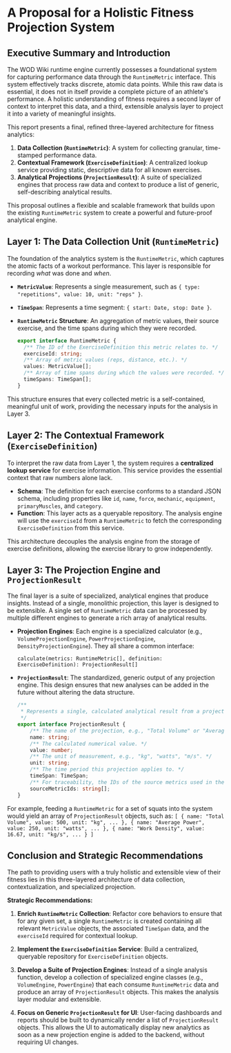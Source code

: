 # A Proposal for a Holistic Fitness Projection System

## Executive Summary and Introduction

The WOD Wiki runtime engine currently possesses a foundational system for capturing performance data through the `RuntimeMetric` interface. This system effectively tracks discrete, atomic data points. While this raw data is essential, it does not in itself provide a complete picture of an athlete's performance. A holistic understanding of fitness requires a second layer of context to interpret this data, and a third, extensible analysis layer to project it into a variety of meaningful insights.

This report presents a final, refined three-layered architecture for fitness analytics:

1.  **Data Collection (`RuntimeMetric`)**: A system for collecting granular, time-stamped performance data.
2.  **Contextual Framework (`ExerciseDefinition`)**: A centralized lookup service providing static, descriptive data for all known exercises.
3.  **Analytical Projections (`ProjectionResult`)**: A suite of specialized engines that process raw data and context to produce a list of generic, self-describing analytical results.

This proposal outlines a flexible and scalable framework that builds upon the existing `RuntimeMetric` system to create a powerful and future-proof analytical engine.

## Layer 1: The Data Collection Unit (`RuntimeMetric`)

The foundation of the analytics system is the `RuntimeMetric`, which captures the atomic facts of a workout performance. This layer is responsible for recording *what* was done and *when*.

*   **`MetricValue`**: Represents a single measurement, such as `{ type: "repetitions", value: 10, unit: "reps" }`.
*   **`TimeSpan`**: Represents a time segment: `{ start: Date, stop: Date }`.
*   **`RuntimeMetric` Structure**: An aggregation of metric values, their source exercise, and the time spans during which they were recorded.

    ```typescript
    export interface RuntimeMetric {
      /** The ID of the ExerciseDefinition this metric relates to. */
      exerciseId: string;
      /** Array of metric values (reps, distance, etc.). */
      values: MetricValue[];
      /** Array of time spans during which the values were recorded. */
      timeSpans: TimeSpan[];
    }
    ```

This structure ensures that every collected metric is a self-contained, meaningful unit of work, providing the necessary inputs for the analysis in Layer 3.

## Layer 2: The Contextual Framework (`ExerciseDefinition`)

To interpret the raw data from Layer 1, the system requires a **centralized lookup service** for exercise information. This service provides the essential context that raw numbers alone lack.

*   **Schema**: The definition for each exercise conforms to a standard JSON schema, including properties like `id`, `name`, `force`, `mechanic`, `equipment`, `primaryMuscles`, and `category`.
*   **Function**: This layer acts as a queryable repository. The analysis engine will use the `exerciseId` from a `RuntimeMetric` to fetch the corresponding `ExerciseDefinition` from this service.

This architecture decouples the analysis engine from the storage of exercise definitions, allowing the exercise library to grow independently.

## Layer 3: The Projection Engine and `ProjectionResult`

The final layer is a suite of specialized, analytical engines that produce insights. Instead of a single, monolithic projection, this layer is designed to be extensible. A single set of `RuntimeMetric` data can be processed by multiple different engines to generate a rich array of analytical results.

*   **Projection Engines**: Each engine is a specialized calculator (e.g., `VolumeProjectionEngine`, `PowerProjectionEngine`, `DensityProjectionEngine`). They all share a common interface:

    `calculate(metrics: RuntimeMetric[], definition: ExerciseDefinition): ProjectionResult[]`

*   **`ProjectionResult`**: The standardized, generic output of any projection engine. This design ensures that new analyses can be added in the future without altering the data structure.

    ```typescript
    /**
     * Represents a single, calculated analytical result from a projection engine.
     */
    export interface ProjectionResult {
        /** The name of the projection, e.g., "Total Volume" or "Average Power". */
        name: string;
        /** The calculated numerical value. */
        value: number;
        /** The unit of measurement, e.g., "kg", "watts", "m/s". */
        unit: string;
        /** The time period this projection applies to. */
        timeSpan: TimeSpan;
        /** For traceability, the IDs of the source metrics used in the calculation. */
        sourceMetricIds: string[];
    }
    ```

For example, feeding a `RuntimeMetric` for a set of squats into the system would yield an array of `ProjectionResult` objects, such as:
`[
  { name: "Total Volume", value: 500, unit: "kg", ... },
  { name: "Average Power", value: 250, unit: "watts", ... },
  { name: "Work Density", value: 16.67, unit: "kg/s", ... }
]`

## Conclusion and Strategic Recommendations

The path to providing users with a truly holistic and extensible view of their fitness lies in this three-layered architecture of data collection, contextualization, and specialized projection.

**Strategic Recommendations:**

1.  **Enrich `RuntimeMetric` Collection**: Refactor core behaviors to ensure that for any given set, a single `RuntimeMetric` is created containing all relevant `MetricValue` objects, the associated `TimeSpan` data, and the `exerciseId` required for contextual lookup.

2.  **Implement the `ExerciseDefinition` Service**: Build a centralized, queryable repository for `ExerciseDefinition` objects.

3.  **Develop a Suite of Projection Engines**: Instead of a single analysis function, develop a collection of specialized engine classes (e.g., `VolumeEngine`, `PowerEngine`) that each consume `RuntimeMetric` data and produce an array of `ProjectionResult` objects. This makes the analysis layer modular and extensible.

4.  **Focus on Generic `ProjectionResult` for UI**: User-facing dashboards and reports should be built to dynamically render a list of `ProjectionResult` objects. This allows the UI to automatically display new analytics as soon as a new projection engine is added to the backend, without requiring UI changes.